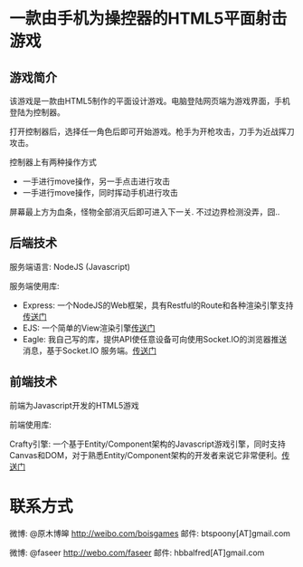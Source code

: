 # 一款由手机为操控器的HTML5平面射击游戏

## 游戏简介
该游戏是一款由HTML5制作的平面设计游戏。电脑登陆网页端为游戏界面，手机登陆为控制器。

打开控制器后，选择任一角色后即可开始游戏。枪手为开枪攻击，刀手为近战挥刀攻击。

控制器上有两种操作方式

* 一手进行move操作，另一手点击进行攻击
* 一手进行move操作，同时挥动手机进行攻击

屏幕最上方为血条，怪物全部消灭后即可进入下一关. 不过边界检测没弄，囧..

## 后端技术
服务端语言: NodeJS (Javascript)

服务端使用库:

* Express: 一个NodeJS的Web框架，具有Restful的Route和各种渲染引擎支持[传送门](https://github.com/visionmedia/express)
* EJS: 一个简单的View渲染引擎[传送门](https://github.com/visionmedia/ejs)
* Eagle: 我自己写的库，提供API使任意设备可向使用Socket.IO的浏览器推送消息，基于Socket.IO 服务端。[传送门](https://github.com/btspoony/node-eagle)

## 前端技术
前端为Javascript开发的HTML5游戏

前端使用库:

Crafty引擎: 一个基于Entity/Component架构的Javascript游戏引擎，同时支持Canvas和DOM，对于熟悉Entity/Component架构的开发者来说它非常便利。[传送门](https://github.com/louisstow/Crafty)

# 联系方式
微博: @原木博皞 http://weibo.com/boisgames
邮件: btspoony[AT]gmail.com

微博: @faseer http://webo.com/faseer
邮件: hbbalfred[AT]gmail.com
